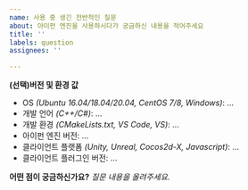 ```yaml
---
name: 사용 중 생긴 전반적인 질문
about: 아이펀 엔진을 사용하시다가 궁금하신 내용을 적어주세요
title: ''
labels: question
assignees: ''

---
```


**(선택)버전 및 환경 값**
* OS _(Ubuntu 16.04/18.04/20.04, CentOS 7/8, Windows)_: ...
* 개발 언어 _(C++/C#)_: ...
* 개발 환경 _(CMakeLists.txt, VS Code, VS)_: ...
* 아이펀 엔진 버전: ...
* 클라이언트 플랫폼 _(Unity, Unreal, Cocos2d-X, Javascript)_: ...
* 클라이언트 플러그인 버전: ...

**어떤 점이 궁금하신가요?**
_질문 내용을 올려주세요._
